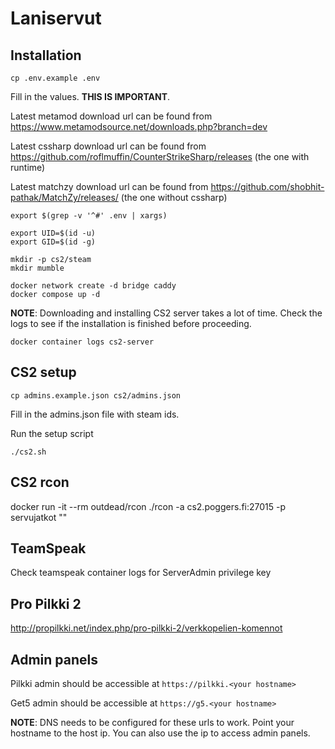 # Laniservut

## Installation

```
cp .env.example .env
```

Fill in the values. **THIS IS IMPORTANT**.

Latest metamod download url can be found from https://www.metamodsource.net/downloads.php?branch=dev

Latest cssharp download url can be found from https://github.com/roflmuffin/CounterStrikeSharp/releases (the one with runtime)

Latest matchzy download url can be found from https://github.com/shobhit-pathak/MatchZy/releases/ (the one without cssharp)

```
export $(grep -v '^#' .env | xargs)
```

```
export UID=$(id -u)
export GID=$(id -g)
```

```
mkdir -p cs2/steam
mkdir mumble
```

```
docker network create -d bridge caddy
docker compose up -d
```

**NOTE**: Downloading and installing CS2 server takes a lot of time. Check the logs to see if the installation is finished before proceeding.

```
docker container logs cs2-server
```

## CS2 setup

```
cp admins.example.json cs2/admins.json
```

Fill in the admins.json file with steam ids.

Run the setup script

```
./cs2.sh
```

## CS2 rcon

docker run -it --rm outdead/rcon ./rcon -a cs2.poggers.fi:27015 -p servujatkot "<komento>"

## TeamSpeak

Check teamspeak container logs for ServerAdmin privilege key

## Pro Pilkki 2

http://propilkki.net/index.php/pro-pilkki-2/verkkopelien-komennot

## Admin panels

Pilkki admin should be accessible at `https://pilkki.<your hostname>`

Get5 admin should be accessible at `https://g5.<your hostname>`

**NOTE**: DNS needs to be configured for these urls to work. Point your hostname to the host ip. You can also use the ip to access admin panels.
